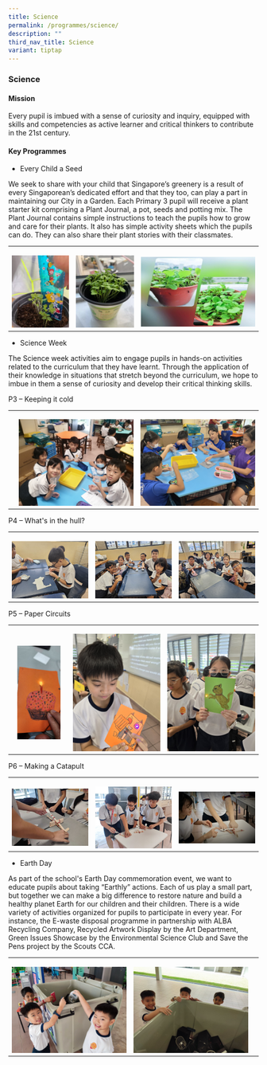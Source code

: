 ```yaml
---
title: Science
permalink: /programmes/science/
description: ""
third_nav_title: Science
variant: tiptap
---
```

<h3><strong>Science</strong></h3>
<h4><strong>Mission</strong></h4>
<p>Every pupil is imbued with a sense of curiosity and inquiry, equipped
with skills and competencies as active learner and critical thinkers to
contribute in the 21st century.</p>
<h4><strong>Key Programmes</strong></h4>
<ul data-tight="true" class="tight">
<li>
<p>Every Child a Seed</p>
</li>
</ul>
<p>We seek to share with your child that Singapore’s greenery is a result
of every Singaporean’s dedicated effort and that they too, can play a part
in maintaining our City in a Garden. Each Primary 3 pupil will receive
a plant starter kit comprising a Plant Journal, a pot, seeds and potting
mix. The Plant Journal contains simple instructions to teach the pupils
how to grow and care for their plants. It also has simple activity sheets
which the pupils can do. They can also share their plant stories with their
classmates.</p>
<table style="minWidth: 75px">
<colgroup>
<col>
<col>
<col>
</colgroup>
<tbody>
<tr>
<th rowspan="1" colspan="1">
<p></p>
<div class="isomer-image-wrapper">
<img style="width: 100%" height="auto" width="100%" alt="" src="/images/Science/picture1.jpg">
</div>
</th>
<th rowspan="1" colspan="1">
<p></p>
<div class="isomer-image-wrapper">
<img style="width: 100%" height="auto" width="100%" alt="" src="/images/Science/picture2.jpg">
</div>
</th>
<th rowspan="1" colspan="1">
<p></p>
<div class="isomer-image-wrapper">
<img style="width: 100%" height="auto" width="100%" alt="" src="/images/Science/picture4.jpg">
</div>
</th>
</tr>
</tbody>
</table>
<p></p>
<ul data-tight="true" class="tight">
<li>
<p>Science Week</p>
</li>
</ul>
<p>The Science week activities aim to engage pupils in hands-on activities
related to the curriculum that they have learnt. Through the application
of their knowledge in situations that stretch beyond the curriculum, we
hope to imbue in them a sense of curiosity and develop their critical thinking
skills.</p>
<p>P3 – Keeping it cold</p>
<table style="minWidth: 75px">
<colgroup>
<col>
<col>
<col>
</colgroup>
<tbody>
<tr>
<th rowspan="1" colspan="1">
<p></p>
<div class="isomer-image-wrapper">
<img style="width: 100%" height="auto" width="100%" alt="" src="/images/Science/IMG_20240624_131529.jpg">
</div>
</th>
<th rowspan="1" colspan="1">
<p></p>
<div class="isomer-image-wrapper">
<img style="width: 100%" height="auto" width="100%" alt="" src="/images/Science/IMG_20240624_131447.jpg">
</div>
</th>
<th rowspan="1" colspan="1">
<p></p>
<div class="isomer-image-wrapper">
<img style="width: 100%" height="auto" width="100%" alt="" src="/images/Science/IMG_5291.jpg">
</div>
</th>
</tr>
</tbody>
</table>
<p>P4 – What's in the hull?</p>
<table style="minWidth: 75px">
<colgroup>
<col>
<col>
<col>
</colgroup>
<tbody>
<tr>
<th rowspan="1" colspan="1">
<p></p>
<div class="isomer-image-wrapper">
<img style="width: 100%" height="auto" width="100%" alt="" src="/images/Science/20240627_080946.jpg">
</div>
</th>
<th rowspan="1" colspan="1">
<p></p>
<div class="isomer-image-wrapper">
<img style="width: 100%" height="auto" width="100%" alt="" src="/images/Science/20240627_082746.jpg">
</div>
</th>
<th rowspan="1" colspan="1">
<p></p>
<div class="isomer-image-wrapper">
<img style="width: 100%" height="auto" width="100%" alt="" src="/images/Science/20240627_082835.jpg">
</div>
</th>
</tr>
</tbody>
</table>
<p>P5 – Paper Circuits</p>
<table style="minWidth: 75px">
<colgroup>
<col>
<col>
<col>
</colgroup>
<tbody>
<tr>
<th rowspan="1" colspan="1">
<p></p>
<div class="isomer-image-wrapper">
<img style="width: 80%;" height="auto" width="100%" alt="" src="/images/Science/20240626_161217.jpg">
</div>
</th>
<th rowspan="1" colspan="1">
<p></p>
<div class="isomer-image-wrapper">
<img style="width: 100%" height="auto" width="100%" alt="" src="/images/Science/20240628_100234.jpg">
</div>
</th>
<th rowspan="1" colspan="1">
<p></p>
<div class="isomer-image-wrapper">
<img style="width: 100%" height="auto" width="100%" alt="" src="/images/Science/20240628_100034.jpg">
</div>
</th>
</tr>
</tbody>
</table>
<p>P6 – Making a Catapult</p>
<table style="minWidth: 75px">
<colgroup>
<col>
<col>
<col>
</colgroup>
<tbody>
<tr>
<th rowspan="1" colspan="1">
<p></p>
<div class="isomer-image-wrapper">
<img style="width: 100%" height="auto" width="100%" alt="" src="/images/Science/1729472927161.jpg">
</div>
</th>
<th rowspan="1" colspan="1">
<p></p>
<div class="isomer-image-wrapper">
<img style="width: 100%" height="auto" width="100%" alt="" src="/images/Science/1729472927189.jpg">
</div>
</th>
<th rowspan="1" colspan="1">
<p></p>
<div class="isomer-image-wrapper">
<img style="width: 100%" height="auto" width="100%" alt="" src="/images/Science/IMG20241010093602_.jpg">
</div>
</th>
</tr>
</tbody>
</table>
<p></p>
<ul data-tight="true" class="tight">
<li>
<p>Earth Day</p>
</li>
</ul>
<p>As part of the school's Earth Day commemoration event, we want to educate
pupils about taking “Earthly” actions. Each of us play a small part, but
together we can make a big difference to restore nature and build a healthy
planet Earth for our children and their children. There is a wide variety
of activities organized for pupils to participate in every year. For instance,
the E-waste disposal programme in partnership with ALBA Recycling Company,
Recycled Artwork Display by the Art Department, Green Issues Showcase by
the Environmental Science Club and Save the Pens project by the Scouts
CCA.</p>
<table style="minWidth: 75px">
<colgroup>
<col>
<col>
<col>
</colgroup>
<tbody>
<tr>
<th rowspan="1" colspan="1">
<p></p>
<div class="isomer-image-wrapper">
<img style="width: 100%" height="auto" width="100%" alt="" src="/images/Science/1729062121324.jpg">
</div>
</th>
<th rowspan="1" colspan="1">
<p></p>
<div class="isomer-image-wrapper">
<img style="width: 100%" height="auto" width="100%" alt="" src="/images/Science/1729062121301_1.jpg">
</div>
</th>
<th rowspan="1" colspan="1">
<p></p>
</th>
</tr>
</tbody>
</table>
<h4></h4>
<p></p>
<p></p>
<p></p>
<p></p>